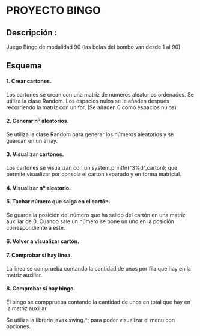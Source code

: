 # PROYECTO BINGO
## Descripción :
Juego Bingo de modalidad 90 (las bolas del bombo van desde 1 al 90)
## Esquema
#### 1. Crear cartones.
Los cartones se crean con una matriz de numeros aleatorios ordenados. Se utiliza la clase Random.
Los espacios nulos se le añaden después recorriendo la matriz con un for. (Se añaden 0 como espacios nulos).
#### 2. Generar nº aleatorios.
Se utiliza la clase Random para generar los números aleatorios y se guardan en un array.
#### 3. Visualizar cartones.
Los cartones se visualizan con un system.printfn("3%d",carton); que permite visualizar por consola el
carton separado y en forma matricial.
#### 4. Visualizar nº aleatorio.
#### 5. Tachar número que salga en el cartón.
Se guarda la posición del número que ha salido del cartón en una matriz auxiliar de 0. Cuando sale un número
se pone un uno en la posición correspondiente a este.
#### 6. Volver a visualizar cartón.
#### 7. Comprobar si hay linea.
  La linea se comprueba contando la cantidad de unos por fila que hay en la matriz auxiliar.
#### 8. Comprobar si hay bingo.
El bingo se compprueba contando la cantidad de unos en total que hay en la matriz auxiliar.

Se utiliza la libreria javax.swing.*; para poder visualizar el menu con opciones.
